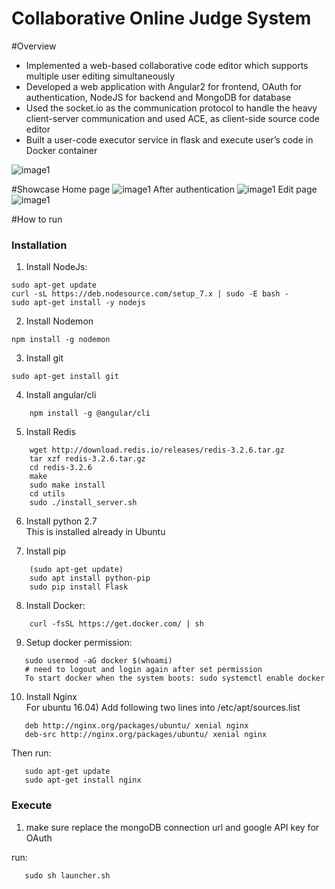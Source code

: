 Collaborative Online Judge System
=========

#Overview

*   Implemented a web-based collaborative code editor which supports multiple user editing simultaneously
*  Developed a  web application with Angular2 for frontend, OAuth for authentication, NodeJS for backend and MongoDB for database
* Used the socket.io as the communication protocol to handle the heavy client-server communication and used ACE, as client-side source code editor
* Built a user-code executor service in flask and execute user’s code in Docker container

![image1](https://s3.amazonaws.com/onlinejudge112/image/s4.png)

#Showcase
Home page 
![image1](https://s3.amazonaws.com/onlinejudge112/image/s1.png)
After authentication
![image1](https://s3.amazonaws.com/onlinejudge112/image/s2.png)
Edit page
![image1](https://s3.amazonaws.com/onlinejudge112/image/s3.png)

#How to run

### Installation 
1. Install NodeJs:
```
sudo apt-get update
curl -sL https://deb.nodesource.com/setup_7.x | sudo -E bash -
sudo apt-get install -y nodejs
```
 
2. Install Nodemon

```
npm install -g nodemon
```

3. Install git
```
sudo apt-get install git
```

4. Install angular/cli
```
    npm install -g @angular/cli
```

5. Install Redis
```
    wget http://download.redis.io/releases/redis-3.2.6.tar.gz
    tar xzf redis-3.2.6.tar.gz
    cd redis-3.2.6
    make
    sudo make install
    cd utils
    sudo ./install_server.sh
```

6. Install python 2.7  
This is installed already in Ubuntu

7. Install pip
```
    (sudo apt-get update)
    sudo apt install python-pip
    sudo pip install Flask
```

8. Install Docker: 
```
    curl -fsSL https://get.docker.com/ | sh
```

9. Setup docker permission: 
```
   sudo usermod -aG docker $(whoami)
   # need to logout and login again after set permission
   To start docker when the system boots: sudo systemctl enable docker
```

10. Install Nginx  
   For ubuntu 16.04) Add following two lines into /etc/apt/sources.list 
```
   deb http://nginx.org/packages/ubuntu/ xenial nginx 
   deb-src http://nginx.org/packages/ubuntu/ xenial nginx 
``` 
   Then run: 
```
   sudo apt-get update 
   sudo apt-get install nginx
```
### Execute 
1. make sure replace the mongoDB  connection url and google API key for OAuth

run: 
```
   sudo sh launcher.sh
```

